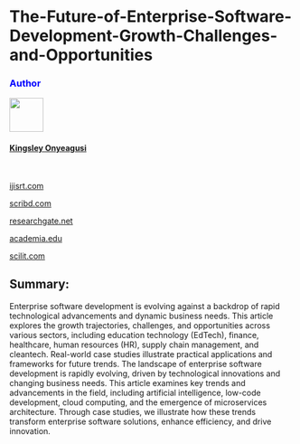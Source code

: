 # The-Future-of-Enterprise-Software-Development-Growth-Challenges-and-Opportunities


<h3 style="color:blue;">Author</h3>
<img src="https://github.com/Kingsoman.png" width="60px;"/>
<h4><a href="https://github.com/Kingsoman">Kingsley Onyeagusi</a></h4>
</br>

<p><a href="https://www.ijisrt.com/the-future-of-enterprise-software-development-growth-challenges-and-opportunities">ijisrt.com</a></p>
<p><a href="https://www.scribd.com/document/841971640/The-Future-of-Enterprise-Software-Development-Growth-Challenges-and-Opportunities">scribd.com</a></p>
<p><a href="https://www.researchgate.net/publication/390093273_The_Future_of_Enterprise_Software_Development_Growth_Challenges_and_Opportunities">researchgate.net</a></p>
<p><a href="https://www.academia.edu/128423100/The_Future_of_Enterprise_Software_Development_Growth_Challenges_and_Opportunities">academia.edu</a></p>
<p><a href="https://www.scilit.com/publications/730231568a174095a570e097841040e1">scilit.com</a></p>

<h2><b>Summary:</b></h2>

<p>Enterprise software development is evolving against a backdrop of rapid technological advancements and dynamic business needs. This article explores the growth trajectories, challenges, and opportunities across various sectors, including education technology (EdTech), finance, healthcare, human resources (HR), supply chain management, and cleantech. Real-world case studies illustrate practical applications and frameworks for future trends. The landscape of enterprise software development is rapidly evolving, driven by technological innovations and changing business needs. This article examines key trends and advancements in the field, including artificial intelligence, low-code development, cloud computing, and the emergence of microservices architecture. Through case studies, we illustrate how these trends transform enterprise software solutions, enhance efficiency, and drive innovation.</p>
